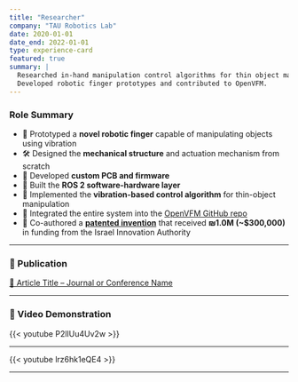 ```yaml
---
title: "Researcher"
company: "TAU Robotics Lab"
date: 2020-01-01
date_end: 2022-01-01
type: experience-card
featured: true
summary: |
  Researched in-hand manipulation control algorithms for thin object manipulation using vibration.  
  Developed robotic finger prototypes and contributed to OpenVFM.
---
```


### Role Summary

- 🧪 Prototyped a **novel robotic finger** capable of manipulating objects using vibration
- 🛠️ Designed the **mechanical structure** and actuation mechanism from scratch
- 🔌 Developed **custom PCB and firmware**
- 🔄 Built the **ROS 2 software-hardware layer**
- 📡 Implemented the **vibration-based control algorithm** for thin-object manipulation
- 📂 Integrated the entire system into the [OpenVFM GitHub repo](https://github.com/noamnh/VFM_Software)  <!-- Update this with real link -->
- 🧾 Co-authored a [**patented invention**](https://ramot.org/services/rob-tau-the-robotics-lab/) that received **₪1.0M (~$300,000)** in funding from the Israel Innovation Authority

---

### 📄 Publication

[📘 Article Title – Journal or Conference Name](https://www.sciencedirect.com/science/article/abs/pii/S0094114X22002798)  

---

### 🎥 Video Demonstration

{{< youtube P2lIUu4Uv2w >}}

---

{{< youtube lrz6hk1eQE4 >}}




---

